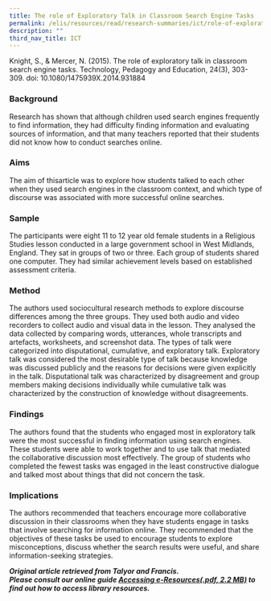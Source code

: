 ```yaml
---
title: The role of Exploratory Talk in Classroom Search Engine Tasks
permalink: /elis/resources/read/research-summaries/ict/role-of-exploratory-talk-in-classroom-search-engine-task/
description: ""
third_nav_title: ICT
---
```


Knight, S., & Mercer, N. (2015). The role of exploratory talk in classroom search engine tasks. Technology, Pedagogy and Education, 24(3), 303-309. doi: 10.1080/1475939X.2014.931884


### Background

Research has shown that although children used search engines frequently to find information, they had difficulty finding information and evaluating sources of information, and that many teachers reported that their students did not know how to conduct searches online.

### Aims

The aim of thisarticle was to explore how students talked to each other when they used search engines in the classroom context, and which type of discourse was associated with more successful online searches.

### Sample

The participants were eight 11 to 12 year old female students in a Religious Studies lesson conducted in a large government school in West Midlands, England. They sat in groups of two or three. Each group of students shared one computer. They had similar achievement levels based on established assessment criteria.

### Method

The authors used sociocultural research methods to explore discourse differences among the three groups. They used both audio and video recorders to collect audio and visual data in the lesson. They analysed the data collected by comparing words, utterances, whole transcripts and artefacts, worksheets, and screenshot data. The types of talk were categorized into disputational, cumulative, and exploratory talk. Exploratory talk was considered the most desirable type of talk because knowledge was discussed publicly and the reasons for decisions were given explicitly in the talk. Disputational talk was characterized by disagreement and group members making decisions individually while cumulative talk was characterized by the construction of knowledge without disagreements.

### Findings

The authors found that the students who engaged most in exploratory talk were the most successful in finding information using search engines. These students were able to work together and to use talk that mediated the collaborative discussion most effectively. The group of students who completed the fewest tasks was engaged in the least constructive dialogue and talked most about things that did not concern the task.

### Implications

The authors recommended that teachers encourage more collaborative discussion in their classrooms when they have students engage in tasks that involve searching for information online. They recommended that the objectives of these tasks be used to encourage students to explore misconceptions, discuss whether the search results were useful, and share information-seeking strategies.

_**Original article retrieved from Talyor and Francis.**_  
**_Please consult our online guide [Accessing e-Resources(.pdf, 2.2 MB)](https://academyofsingaporeteachers-moe-edu-sg-admin.cwp.sg/elis/resources/read/research-summaries/ict/18e45074-6b1b-4ac7-811f-1a8da16c4f81 "Accessing e-Resources") to find out how to access library resources._**